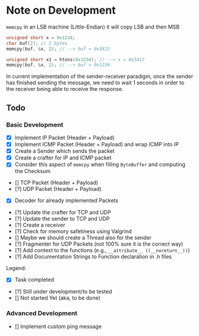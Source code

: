 # Note on Development

`memcpy` in an LSB machine (Little-Endian) it will copy LSB and then MSB

```c
unsigned short x = 0x1234;
char buf[2]; // 2 bytes
memcpy(buf, &x, 2); // --> buf = 0x3412

unsigned short x1 = htons(0x1234); // --> x = 0x3412
memcpy(buf, &x, 2); // --> buf = 0x1234
```

In current implementation of the sender-receiver paradigm, once the sender has finished
sending the message, we need to wait 1 seconds in order to the receiver being able to
receive the response. 


## Todo

### Basic Development

- [x] Implement IP Packet (Header + Payload)
- [x] Implement ICMP Packet (Header + Payload) and wrap ICMP into IP
- [x] Create a Sender which sends the packet
- [x] Create a crafter for IP and ICMP packet
- [x] Consider this aspect of `memcpy` when filling `ByteBuffer` and computing the Checksum
- [] TCP Packet (Header + Payload)
- [?] UDP Packet (Header + Payload)
- [x] Decoder for already implemented Packets
- [?] Update the crafter for TCP and UDP
- [?] Update the sender to TCP and UDP
- [?] Create a receiver
- [?] Check for memory safetiness using Valgrind
- [] Maybe we should create a Thread also for the sender
- [?] Fragmenter for UDP Packets (not 100% sure it is the correct way)
- [?] Add context to the functions (e.g., `__attribute__ ((__noreturn__))`)
- [?] Add Documentation Strings to Function declaration in .h files

Legend:

- [x] Task completed
- [?] Still under development/to be tested
- []  Not started Yet (aka, to be done)

### Advanced Development

- [] Implement custom ping message